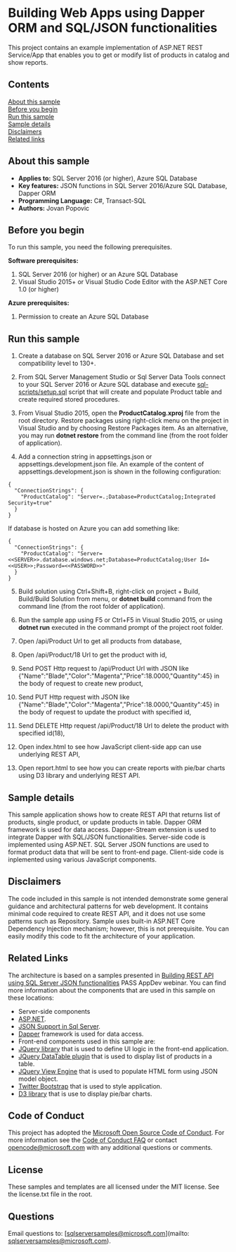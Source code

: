 # Building Web Apps using Dapper ORM and SQL/JSON functionalities

This project contains an example implementation of ASP.NET REST Service/App that enables you to get or modify list of products in catalog and show reports.

## Contents

[About this sample](#about-this-sample)<br/>
[Before you begin](#before-you-begin)<br/>
[Run this sample](#run-this-sample)<br/>
[Sample details](#sample-details)<br/>
[Disclaimers](#disclaimers)<br/>
[Related links](#related-links)<br/>

<a name=about-this-sample></a>

## About this sample

- **Applies to:** SQL Server 2016 (or higher), Azure SQL Database
- **Key features:** JSON functions in SQL Server 2016/Azure SQL Database, Dapper ORM
- **Programming Language:** C#, Transact-SQL
- **Authors:** Jovan Popovic

<a name=before-you-begin></a>

## Before you begin

To run this sample, you need the following prerequisites.

**Software prerequisites:**

1. SQL Server 2016 (or higher) or an Azure SQL Database
2. Visual Studio 2015+ or Visual Studio Code Editor with the ASP.NET Core 1.0 (or higher)

**Azure prerequisites:**

1. Permission to create an Azure SQL Database

<a name=run-this-sample></a>

## Run this sample

1. Create a database on SQL Server 2016 or Azure SQL Database and set compatibility level to 130+.

2. From SQL Server Management Studio or Sql Server Data Tools connect to your SQL Server 2016 or Azure SQL database and execute [sql-scripts/setup.sql](sql-scripts/setup.sql) script that will create and populate Product table and create required stored procedures.

3. From Visual Studio 2015, open the **ProductCatalog.xproj** file from the root directory. Restore packages using right-click menu on the project in Visual Studio and by choosing Restore Packages item. As an alternative, you may run **dotnet restore** from the command line (from the root folder of application).

4. Add a connection string in appsettings.json or appsettings.development.json file. An example of the content of appsettings.development.json is shown in the following configuration:

```
{
  "ConnectionStrings": {
    "ProductCatalog": "Server=.;Database=ProductCatalog;Integrated Security=true"
  }
}
```

If database is hosted on Azure you can add something like:
```
{
  "ConnectionStrings": {
    "ProductCatalog": "Server=<<SERVER>>.database.windows.net;Database=ProductCatalog;User Id=<<USER>>;Password=<<PASSWORD>>"
  }
}
```

5. Build solution using Ctrl+Shift+B, right-click on project + Build, Build/Build Solution from menu, or **dotnet build** command from the command line (from the root folder of application).

6. Run the sample app using F5 or Ctrl+F5 in Visual Studio 2015, or using **dotnet run** executed in the command prompt of the project root folder.
  1. Open /api/Product Url to get all products from database,
  2. Open /api/Product/18 Url to get the product with id,
  3. Send POST Http request to /api/Product Url with JSON like {"Name":"Blade","Color":"Magenta","Price":18.0000,"Quantity":45} in the body of request to create new product,
  4. Send PUT Http request with JSON like {"Name":"Blade","Color":"Magenta","Price":18.0000,"Quantity":45} in the body of request to update the product with specified id,
  5. Send DELETE Http request /api/Product/18 Url to delete the product with specified id(18),
  6. Open index.html to see how JavaScript client-side app can use underlying REST API,
  7. Open report.html to see how you can create reports with pie/bar charts using D3 library and underlying REST API.

<a name=sample-details></a>

## Sample details

This sample application shows how to create REST API that returns list of products, single product, or update products in table.
Dapper ORM framework is used for data access. Dapper-Stream extension is used to integrate Dapper with SQL/JSON functionalities.
Server-side code is implemented using ASP.NET.
SQL Server JSON functions are used to format product data that will be sent to front-end page.
Client-side code is inplemented using various JavaScript components.

<a name=disclaimers></a>

## Disclaimers
The code included in this sample is not intended demonstrate some general guidance and architectural patterns for web development. It contains minimal code required to create REST API, and it does not use some patterns such as Repository. Sample uses built-in ASP.NET Core Dependency Injection mechanism; however, this is not prerequisite.
You can easily modify this code to fit the architecture of your application.

<a name=related-links></a>

## Related Links

The architecture is based on a samples presented in [Building REST API using SQL Server JSON functionalities](http://sqlblog.com/blogs/davide_mauri/archive/2017/04/30/pass-appdev-recording-building-rest-api-with-sql-server-using-json-functions.aspx) PASS AppDev webinar.
You can find more information about the components that are used in this sample on these locations:
- Server-side components
 - [ASP.NET](http://www.asp.net).
 - [JSON Support in Sql Server](https://msdn.microsoft.com/en-us/library/dn921897.aspx).
 - [Dapper](https://github.com/StackExchange/Dapper) framework is used for data access.
- Front-end components used in this sample are:
 - [JQuery library](https://jquery.com/) that is used to define UI logic in the front-end application.
 - [JQuery DataTable plugin](https://datatables.net/) that is used to display list of products in a table.
 - [JQuery View Engine](https://jocapc.github.io/jquery-view-engine/) that is used to populate HTML form using JSON model object.
 - [Twitter Bootstrap](http://getbootstrap.com/) that is used to style application.
 - [D3 library](https://d3js.org/) that is use to display pie/bar charts.

## Code of Conduct
This project has adopted the [Microsoft Open Source Code of Conduct](https://opensource.microsoft.com/codeofconduct/). For more information see the [Code of Conduct FAQ](https://opensource.microsoft.com/codeofconduct/faq/) or contact [opencode@microsoft.com](mailto:opencode@microsoft.com) with any additional questions or comments.

## License
These samples and templates are all licensed under the MIT license. See the license.txt file in the root.

## Questions
Email questions to: [sqlserversamples@microsoft.com](mailto: sqlserversamples@microsoft.com).